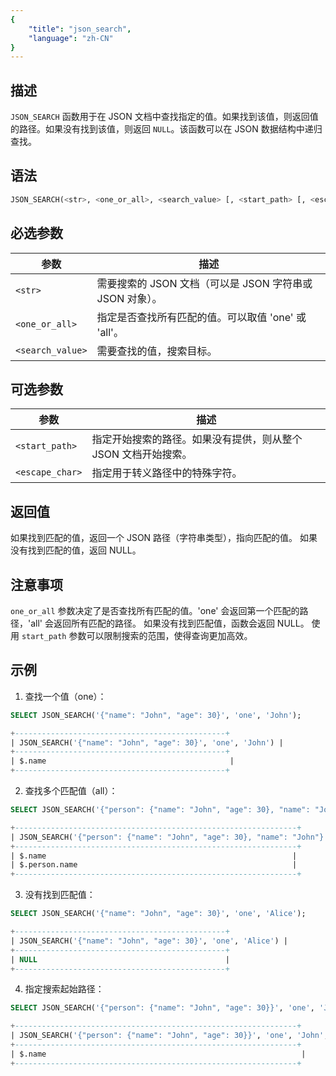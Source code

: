 ```yaml
---
{
    "title": "json_search",
    "language": "zh-CN"
}
---
```


<!-- 
Licensed to the Apache Software Foundation (ASF) under one
or more contributor license agreements.  See the NOTICE file
distributed with this work for additional information
regarding copyright ownership.  The ASF licenses this file
to you under the Apache License, Version 2.0 (the
"License"); you may not use this file except in compliance
with the License.  You may obtain a copy of the License at

  http://www.apache.org/licenses/LICENSE-2.0

Unless required by applicable law or agreed to in writing,
software distributed under the License is distributed on an
"AS IS" BASIS, WITHOUT WARRANTIES OR CONDITIONS OF ANY
KIND, either express or implied.  See the License for the
specific language governing permissions and limitations
under the License.
-->

## 描述

`JSON_SEARCH` 函数用于在 JSON 文档中查找指定的值。如果找到该值，则返回值的路径。如果没有找到该值，则返回 `NULL`。该函数可以在 JSON 数据结构中递归查找。


## 语法

```sql
JSON_SEARCH(<str>, <one_or_all>, <search_value> [, <start_path> [, <escape_char>]])
```
## 必选参数

| 参数 | 描述 |
|------|------|
| `<str>` | 需要搜索的 JSON 文档（可以是 JSON 字符串或 JSON 对象）。 |
| `<one_or_all>` | 指定是否查找所有匹配的值。可以取值 'one' 或 'all'。 |
| `<search_value>` | 需要查找的值，搜索目标。 |


## 可选参数

| 参数 | 描述 |
|------|------|
| `<start_path>` | 指定开始搜索的路径。如果没有提供，则从整个 JSON 文档开始搜索。 |
| `<escape_char>` | 指定用于转义路径中的特殊字符。 |

## 返回值

如果找到匹配的值，返回一个 JSON 路径（字符串类型），指向匹配的值。
如果没有找到匹配的值，返回 NULL。

## 注意事项
`one_or_all` 参数决定了是否查找所有匹配的值。'one' 会返回第一个匹配的路径，'all' 会返回所有匹配的路径。
如果没有找到匹配值，函数会返回 NULL。
使用 `start_path` 参数可以限制搜索的范围，使得查询更加高效。

## 示例

1. 查找一个值（one）：
```sql
SELECT JSON_SEARCH('{"name": "John", "age": 30}', 'one', 'John');

```
```sql
+-----------------------------------------------+
| JSON_SEARCH('{"name": "John", "age": 30}', 'one', 'John') |
+-----------------------------------------------+
| $.name                                         |
+-----------------------------------------------+

```
2. 查找多个匹配值（all）：

```sql
SELECT JSON_SEARCH('{"person": {"name": "John", "age": 30}, "name": "John"}', 'all', 'John');


```
```sql
+---------------------------------------------------------------+
| JSON_SEARCH('{"person": {"name": "John", "age": 30}, "name": "John"}', 'all', 'John') |
+---------------------------------------------------------------+
| $.name                                                       |
| $.person.name                                                |
+---------------------------------------------------------------+
```
3. 没有找到匹配值：

```sql
SELECT JSON_SEARCH('{"name": "John", "age": 30}', 'one', 'Alice');

```
```sql
+-----------------------------------------------+
| JSON_SEARCH('{"name": "John", "age": 30}', 'one', 'Alice') |
+-----------------------------------------------+
| NULL                                          |
+-----------------------------------------------+

```

4. 指定搜索起始路径：

```sql
SELECT JSON_SEARCH('{"person": {"name": "John", "age": 30}}', 'one', 'John', '$.person');

```
```sql
+---------------------------------------------------------------+
| JSON_SEARCH('{"person": {"name": "John", "age": 30}}', 'one', 'John', '$.person') |
+---------------------------------------------------------------+
| $.name                                                         |
+---------------------------------------------------------------+


```